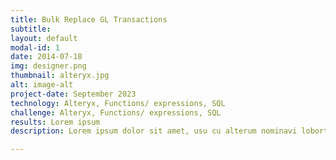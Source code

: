 ```yaml
---
title: Bulk Replace GL Transactions
subtitle:
layout: default
modal-id: 1
date: 2014-07-18
img: designer.png
thumbnail: alteryx.jpg
alt: image-alt
project-date: September 2023
technology: Alteryx, Functions/ expressions, SQL
challenge: Alteryx, Functions/ expressions, SQL
results: Lorem ipsum
description: Lorem ipsum dolor sit amet, usu cu alterum nominavi lobortis. At duo novum diceret. Tantas apeirian vix et, usu sanctus postulant inciderint ut, populo diceret necessitatibus in vim. Cu eum dicam feugiat noluisse. Also experienced with batch and iterative macros, analytic apps, scripts, and decoding existing workflows. 

---
```

